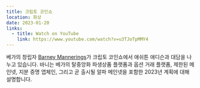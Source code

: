 ```yaml
---
title: 크립토 코인쇼
location: 화상
date: 2023-01-20
links:
  - title: Watch on YouTube
    link: https://www.youtube.com/watch?v=u3TJoTpMMY4
---
```


베가의 창립자 <a href="https://twitter.com/barnabee" target="_blank">Barney Mannerings</a>가 크립토 코인쇼에서 애쉬튼 애디슨과 대담을 나누고 있습니다. 바니는 베가의 탈중앙화 파생상품 플랫폼과 옵션 거래 플랫폼, 제한된 메인넷, 지분 증명 앱체인, 그리고 곧 출시될 알파 메인넷을 포함한 2023년 계획에 대해 설명합니다.

